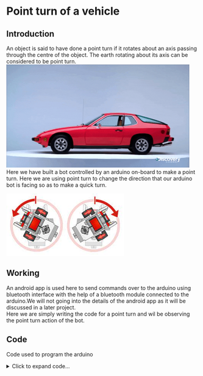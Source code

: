 # Point turn of a vehicle

## Introduction
An object is said to have done a point turn if it rotates about an axis passing through the centre of the object.
The earth rotating about its axis can be considered to be point turn.
</br>
![This is an image](images/giphy.gif)
</br>
Here we have built a bot controlled by an arduino on-board to make a point turn.
Here we are using point turn to change the direction that our arduino bot is facing so as to make a quick turn.

![This is an image](images/images.jpg)

## Working
An android app is used here to send commands over to the arduino using bluetooth interface with the help of a bluetooth module connected to the arduino.We will not going into the details of the android app as it will be discussed in a later project.
</br>
Here we are simply writing the code for a point turn and wil be observing the point turn action of the bot.

## Code
Code used to program the arduino
<details>
<summary>Click to expand code...</summary>
<p>

```c++
int botSpeed = 100;

void setup() {
  // setting PWM output pins for direction and speed control of dc motors
  pinMode(5,OUTPUT);
  pinMode(6,OUTPUT);
  Serial.begin(9600); // Communication rate of the Bluetooth Module
}

void loop() {
  // give pwm signals to respective digital pins to perform point turn

  // turn left wheels forward
  analogWrite(5,botSpeed);
  // turn right wheels backward
  analogWrite(6,botSpeed);
}
```

</p>
</details>
